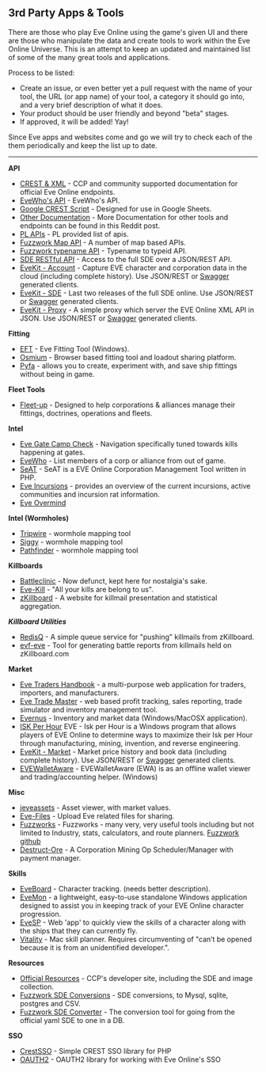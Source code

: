 ## 3rd Party Apps & Tools

There are those who play Eve Online using the game's given UI and there are those who manipulate the data and create tools to work within the Eve Online Universe. This is an attempt to keep an updated and maintained list of some of the many great tools and applications.

Process to be listed:

* Create an issue, or even better yet a pull request with the name of your tool, the URL (or app name) of your tool, a category it should go into, and a very brief description of what it does.
* Your product should be user friendly and beyond "beta" stages.
* If approved, it will be added! Yay!

Since Eve apps and websites come and go we will try to check each of the them periodically and keep the list up to date.

***

**API**

* [CREST & XML](https://eveonline-third-party-documentation.readthedocs.org/en/latest/index.html) - CCP and community supported documentation for official Eve Online endpoints.
* [EveWho's API](http://evewho.com/faq/) - EveWho's API.
* [Google CREST Script](https://github.com/nuadi/googlecrestscript) - Designed for use in Google Sheets.
* [Other Documentation](https://www.reddit.com/r/evetech/comments/4mwgb7/documentation/) - More Documentation for other tools and endpoints can be found in this Reddit post.
* [PL APIs](https://tools.pandemic-legion.pl/api/) - PL provided list of apis.
* [Fuzzwork Map API](https://www.fuzzwork.co.uk/tools/api-map-data/) - A number of map based APIs.
* [Fuzzwork typename API](https://www.fuzzwork.co.uk/tools/api-typename-to-typeid/) - Typename to typeid API.
* [SDE RESTful API](http://jetbalsa.com/doku.php?id=sdeapi) - Access to the full SDE over a JSON/REST API.
* [EveKit - Account](https://evekit.orbital.enterprises/#/main/news) - Capture EVE character and corporation data in the cloud (including complete history).  Use JSON/REST or [Swagger](http://swagger.io/) generated clients.
* [EveKit - SDE](https://evekit.orbital.enterprises/#/sde/main) - Last two releases of the full SDE online.  Use JSON/REST or [Swagger](http://swagger.io/) generated clients.
* [EveKit - Proxy](https://evekit.orbital.enterprises/#/xmlapi/main) - A simple proxy which server the EVE Online XML API in JSON.  Use JSON/REST or [Swagger](http://swagger.io/) generated clients.

**Fitting**

* [EFT](https://forums.eveonline.com/default.aspx?g=posts&t=24359) - Eve Fitting Tool (Windows).
* [Osmium](https://o.smium.org/) - Browser based fitting tool and loadout sharing platform.
* [Pyfa](https://github.com/pyfa-org/Pyfa/releases) -  allows you to create, experiment with, and save ship fittings without being in game.

**Fleet Tools**
* [Fleet-up](http://fleet-up.com/) - Designed to help corporations & alliances manage their fittings, doctrines, operations and fleets.

**Intel**
* [Eve Gate Camp Check](http://eve-gatecheck.space/eve/) - Navigation specifically tuned towards kills happening at gates.
* [EveWho](http://evewho.com) - List members of a corp or alliance from out of game.
* [SeAT](https://github.com/eveseat/seat) - SeAT is a EVE Online Corporation Management Tool written in PHP.
* [Eve Incursions](http://incursions.shadowlauch.de/) -  provides an overview of the current incursions, active communities and incursion rat information.
* [Eve Overmind](https://www.eveovermind.com)

**Intel (Wormholes)**
* [Tripwire](https://tripwire.eve-apps.com/) - wormhole mapping tool
* [Siggy](https://siggy.borkedlabs.com/pages/welcome) - wormhole mapping tool
* [Pathfinder](https://www.pathfinder-w.space/) - wormhole mapping tool

**Killboards**

* [Battleclinic](http://www.battleclinic.com/) - Now defunct, kept here for nostalgia's sake.
* [Eve-Kill](https://eve-kill.net/) - "All your kills are belong to us".
* [zKillboard](https://zkillboard.com) - A website for killmail presentation and statistical aggregation.

***Killboard Utilities***
* [RedisQ](https://github.com/zKillboard/RedisQ) - A simple queue service for "pushing" killmails from zKillboard.
* [evf-eve](http://evf-eve.com/services/brcat/) - Tool for generating battle reports from killmails held on zKillboard.com

**Market**

* [Eve Traders Handbook](http://matthewpennell.github.io/eve-traders-handbook/) - a multi-purpose web application for traders, importers, and manufacturers.
* [Eve Trade Master](http://evetrademaster.com) - web based profit tracking, sales reporting, trade simulator and inventory management tool.
* [Evernus](http://evernus.com/) - Inventory and market data (Windows/MacOSX application).
* [ISK Per Hour](https://eveiph.github.io/) EVE - Isk per Hour is a Windows program that allows players of EVE Online to determine ways to maximize their Isk per Hour through manufacturing, mining, invention, and reverse engineering.
* [EveKit - Market](https://evekit.orbital.enterprises/#/md/main) - Market price history and book data (including complete history).  Use JSON/REST or [Swagger](http://swagger.io/) generated clients.
* [EVEWalletAware](http://eve.basicaware.de/evewalletaware/index.html) - EVEWalletAware (EWA) is as an offline wallet viewer and trading/accounting helper. (Windows) 

**Misc**

* [jeveassets](http://eve.nikr.net/jeveasset) - Asset viewer, with market values.
* [Eve-Files](http://www.eve-files.com/) - Upload Eve related files for sharing.
* [Fuzzworks](http://www.fuzzwork.co.uk) - Fuzzworks - many very, very useful tools including but not limited to Industry, stats, calculators, and route planners. [Fuzzwork github](https://github.com/fuzzysteve/)
* [Destruct-Ore](http://www.eve-tools.net) - A Corporation Mining Op Scheduler/Manager with payment manager.

**Skills**

* [EveBoard](http://eveboard.com/) - Character tracking. (needs better description).
* [EveMon](https://evemondevteam.github.io/evemon/) - a lightweight, easy-to-use standalone Windows application designed to assist you in keeping track of your EVE Online character progression.
* [EveSP](https://evesp.com/) - Web 'app' to quickly view the skills of a character along with the ships that they can currently fly. 
* [Vitality](https://github.com/sixones/vitality/releases) - Mac skill planner. Requires circumventing of "can’t be opened because it is from an unidentified developer.".

**Resources**

* [Official Resources](https://developers.eveonline.com/resource/resources) - CCP's developer site, including the SDE and image collection.
* [Fuzzwork SDE Conversions](https://www.fuzzwork.co.uk/dump/) - SDE conversions, to Mysql, sqlite, postgres and CSV.
* [Fuzzwork SDE Converter](https://github.com/fuzzysteve/yamlloader) - The conversion tool for going from the official yaml SDE to one in a DB.

**SSO**

* [CrestSSO](https://github.com/zKillboard/crestsso) - Simple CREST SSO library for PHP
* [OAUTH2](https://github.com/killmails/oauth2-eve) - OAUTH2 library for working with Eve Online's SSO
